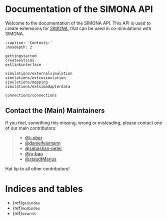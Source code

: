 # Documentation of the SIMONA API

Welcome to the documentation of the SIMONA API.
This API is used to create extensions for [SIMONA](https://github.com/ie3-institute/simona), that can be used in co-simulations with SIMONA.


```{toctree}
:caption: 'Contents:'
:maxdepth: 2

gettingstarted
createextsims
extlinkinterface

simulations/externalsimulation
simulations/extcosimulation
simulations/mapping
simulations/extsimadapterdata

connections/connections
```

## Contact the (Main) Maintainers

If you feel, something this missing, wrong or misleading, please contact one of our main contributors:

> - [@t-ober](https://github.com/t-ober)
> - [@danielfeismann](https://github.com/danielfeismann)
> - [@sebastian-peter](https://github.com/sebastian-peter)
> - [@jo-bao](https://github.com/jo-bao)
> - [@staudtMarius](https://github.com/staudtMarius)

Hat tip to all other contributors!

# Indices and tables

- {ref}`genindex`
- {ref}`modindex`
- {ref}`search`
